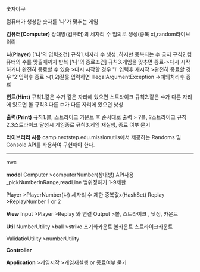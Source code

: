 숫자야구

컴퓨터가 생성한 숫자를 '나'가 맞추는 게임


**컴퓨터(Computer)**
상대방(컴퓨터)의 세자리 수 임의로 생성(중복 x),random라이브러리

**나(Player)**
['나'의 입력조건]
규칙1.세자리 수 생성 ,하지만 중복되는 수 금지
규칙2.컴퓨터의 수를 맞출때까지 반복
['나'의 종료조건]
규칙3.게임을 맞추면 종료->다시 시작하거나 완전히 종료할 수 있음
    >다시 시작할 경우 '1' 입력후 재시작
    >완전히 종료할 경우 '2'입력후 종료 
    >(1,2)잘못 입력하면 IllegalArgumentException ->예외처리후 종료

**힌트(Hint)**
규칙1.같은 수가 같은 자리에 있으면 스트라이크
규칙2.같은 수가 다른 자리에 있으면 볼
규칙3.다른 수가 다른 자리에 있으면 낫싱

**출력(Print)**
규칙1.볼, 스트라이크 카운트 후 순서대로 출력
    > ?볼, ?스트라이크
규칙2.3스트라이크 달성시 게임종료
규칙3.게임 재실행, 종료 여부 묻기

**라이브러리 사용**
camp.nextstep.edu.missionutils에서 제공하는
Randoms 및 Console API를 사용하여 구현해야 한다.

______________________________________________________

mvc

**model**
Computer
    >computerNumber(상대방)
    API사용_pickNumberInRange,readLine
     범위정하기
     1-9제한
    
Player
    >PlayerNumber(나)
     세자리 수 제한
     중복값x(HashSet)
Replay
    >ReplayNumber
     1 or 2


**View**
Input
    >Player
    >Replay
    와 연결
Output
    >볼, 스트라이크 , 낫싱, 카운트

**Util**
NumberUtility
    >ball
    >strike
     초기화카운트
     볼카운트
     스트라이크카운트
     
ValidatioUtility
    >numberUtility 

**Controller**
    
**Application**
    >게임시작
    >개임재실행 or 종료여부 묻기

     